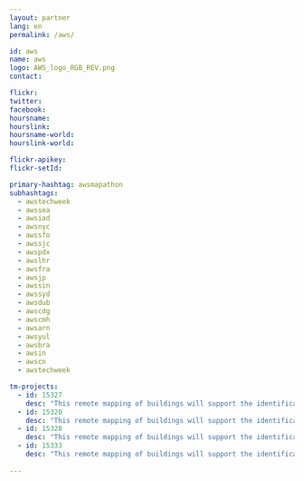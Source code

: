 ```yaml
---
layout: partner
lang: en
permalink: /aws/

id: aws
name: aws
logo: AWS_logo_RGB_REV.png
contact: 

flickr:
twitter: 
facebook: 
hoursname: 
hourslink: 
hoursname-world: 
hourslink-world: 

flickr-apikey:
flickr-setId:

primary-hashtag: awsmapathon
subhashtags:
  - awstechweek
  - awssea
  - awsiad
  - awsnyc
  - awssfo
  - awssjc
  - awspdx
  - awslhr
  - awsfra
  - awsjp
  - awssin
  - awssyd
  - awsdub
  - awscdg
  - awscmh
  - awsarn
  - awsyul
  - awsbra
  - awsin
  - awscn
  - awstechweek

tm-projects:
  - id: 15327
    desc: "This remote mapping of buildings will support the identification and characterization of settlements, as well as the implementation of planned activities and largely the generation of data for humanitarian activities."
  - id: 15320
    desc: "This remote mapping of buildings will support the identification and characterization of settlements, as well as the implementation of planned activities and largely the generation of data for humanitarian activities."
  - id: 15328
    desc: "This remote mapping of buildings will support the identification and characterization of settlements, as well as the implementation of planned activities and largely the generation of data for humanitarian activities."
  - id: 15333
    desc: "This remote mapping of buildings will support the identification and characterization of settlements, as well as the implementation of planned activities and largely the generation of data for humanitarian activities."
    
---
```

